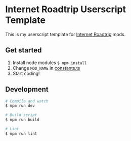 # Internet Roadtrip Userscript Template

This is my userscript template for [Internet Roadtrip](https://neal.fun/internet-roadtrip) mods.

## Get started

1. Install node modules `$ npm install`
2. Change `MOD_NAME` in [constants.ts](./src/constants.ts)
3. Start coding!

## Development

``` sh
# Compile and watch
$ npm run dev

# Build script
$ npm run build

# Lint
$ npm run lint
```
